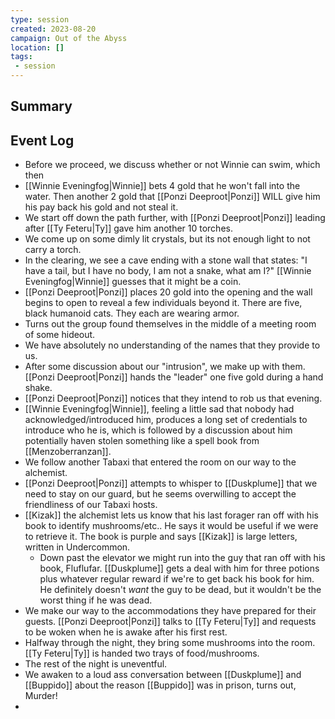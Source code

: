 ```yaml
---
type: session
created: 2023-08-20
campaign: Out of the Abyss
location: []
tags:
 - session
---
```



## Summary

## Event Log

- Before we proceed, we discuss whether or not Winnie can swim, which then 
- [[Winnie Eveningfog|Winnie]] bets 4 gold that he won't fall into the water. Then another 2 gold that [[Ponzi Deeproot|Ponzi]] WILL give him his pay back his gold and not steal it.
- We start off down the path further, with [[Ponzi Deeproot|Ponzi]] leading after [[Ty Feteru|Ty]] gave him another 10 torches.
- We come up on some dimly lit crystals, but its not enough light to not carry a torch.
- In the clearing, we see a cave ending with a stone wall that states: "I have a tail, but I have no body, I am not a snake, what am I?" [[Winnie Eveningfog|Winnie]] guesses that it might be a coin.
- [[Ponzi Deeproot|Ponzi]] places 20 gold into the opening and the wall begins to open to reveal a few individuals beyond it. There are five, black humanoid cats. They each are wearing armor.
- Turns out the group found themselves in the middle of a meeting room of some hideout.
- We have absolutely no understanding of the names that they provide to us.
- After some discussion about our "intrusion", we make up with them. [[Ponzi Deeproot|Ponzi]] hands the "leader" one five gold during a hand shake.
- [[Ponzi Deeproot|Ponzi]] notices that they intend to rob us that evening.
- [[Winnie Eveningfog|Winnie]], feeling a little sad that nobody had acknowledged/introduced him, produces a long set of credentials to introduce who he is, which is followed by a discussion about him potentially haven stolen something like a spell book from [[Menzoberranzan]].
- We follow another Tabaxi that entered the room on our way to the alchemist.
- [[Ponzi Deeproot|Ponzi]] attempts to whisper to [[Duskplume]] that we need to stay on our guard, but he seems overwilling to accept the friendliness of our Tabaxi hosts.
- [[Kizak]] the alchemist lets us know that his last forager ran off with his book to identify mushrooms/etc.. He says it would be useful if we were to retrieve it. The book is purple and says [[Kizak]] is large letters, written in Undercommon.
	- Down past the elevator we might run into the guy that ran off with his book, Fluflufar. [[Duskplume]] gets a deal with him for three potions plus whatever regular reward if we're to get back his book for him. He definitely doesn't *want* the guy to be dead, but it wouldn't be the worst thing if he was dead.
- We make our way to the accommodations they have prepared for their guests. [[Ponzi Deeproot|Ponzi]] talks to [[Ty Feteru|Ty]] and requests to be woken when he is awake after his first rest.
- Halfway through the night, they bring some mushrooms into the room. [[Ty Feteru|Ty]] is handed two trays of food/mushrooms.
- The rest of the night is uneventful.
- We awaken to a loud ass conversation between [[Duskplume]] and [[Buppido]] about the reason [[Buppido]] was in prison, turns out, Murder!
- 

